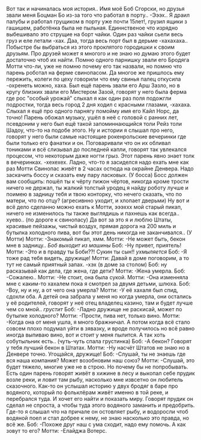 Вот так и начиналась моя история.. Имя моё Боб Сгорски, но друзья звали меня Боцман Бо из-за того что работал в порту.. -Эээх..
Я драил палубы и работал грущиком в порту уже почти 15лет!, грузил ящики з гашишем, работёнка была не пыльная. Единнственое что изрядно выбешивало это струщие на борт чайки. Один раз чайки сьели весь груз и еле летали -хах. Даа, тогда весь порт был в дерьме -хахахаха..
Побыстре бы выбраться из этого проклятого городишки к своим друзьям. Про друзей может я многого и не знаю но думаю этого будет достаточно чтоб их найти.
Помню одного парнишку звали его Бродяга Мотти что-ли, уже не помню почему его так назвали, но помню что парень роботал на ферме свинопасом. Да многое же пришлось ему пережить, колеги по цеху говорили что ему свинья палец откусила -охренеть можно, хаха.
Был ещё парень звали его Арш Зазло, но в кругу близких звали его Мистером Зазой, говорят у него была ферма где рос "особый урожай" слыхал я как один раз поля подожгли подростки, тогда весь город 2 дня ходил с красными глазами, -хахаха.
Слыхал я ещё про одного парнягу помойму имя его Кайл Норс, да точно! Парень обожал музыку, ушёл в неё с головой с ранних лет, псевдоним у него был ещё такой запоминнающийся толи Рейз толи Шадоу, что-то на подобе этого. Ну и истории я слышал про него, говорят у него были самые настоящие рокенрольские вечеринки где были только его фанатки и он. Поговаривали что он их обливал тониками и всё слизывал до последней капли, говорят так увлекался процесом, что некоторым даже ногти грыз. Этот парень явно знает толк в вечеринках. -хехехех.
Ладно, что-то я засиделся надо ехать мне как раз Мотти Свинопас живёт в 2 часах остюда на окрайне Денвера. Надо заскачить боссу и сказать ему пару ласковых.
(У босса) Босс должен вам сообщить: пошёл ты к чёрту пижон чёртов, никогда кроме трости ничего не держал, ты жалкий толстый уродец я найду роботу лучше и поимею в задницу тебя и твою конторку, что нечего сказать, что по матери, что по отцу? (агресивнно уходит, и хлопает дверьми) 
Ну вот и всё дело сделанно можно ехать к Мотти, эээххх мой старый пикап, ничего не изменилось ты также выглядишь и пахнешь как всегда.. хуево..
(по дороге к свинопасу) Да вот за это я и люблю Штаты, красивые пейзажы, чистый воздух, прямая дорога на 200 миль и бутылка холодного пива, вот бы этот день никогда не заканчивался..
(У Мотти) Мотти: -Знакомый пикап, хмм. Мотти: -Не может быть, бекон мне в задницу.. *Боб выходит из машины* Боб: -Ну привет, приятель! Мотти: -Это и в правду ты Боби??! Сукин ты сын!! *ухмыляется* Боб: -Я тоже рад тебя видеть, дружище! Мотти: Давай в доме поговорим, а то тут не самый приятный запах. -хэх (в доме за столом) 
Боб: ну расказывай как дела, где жена, где дети? Мотти: -Жена умерла. Боб: -Сожалею.. Мотти: -Не стоит, она была сукой. Мотти: -Она изменняла мне с каким-то хахалем пока я смотрел за двумя детьми, шлюха. Боб: -Воу, ну и ну, а от чего она умерла? Мотти: -У её хахаля был спид, сдохли оба. А детей она забрала у меня но когда умерла, они остались у её родителей, говорят у неё отец владелец казино, там и будет лучше чем со мной.. *грустит* Боб: -Ладно дружище не раскисай, может по бутылке холодного? Мотти: -Прости, пива нет, только вино. Мотти: -Когда она от меня ушла, я много бражничал. А потом когда всё стало совсем плохо подумал уйти в зявазку, и вроде получилось но всё равно иногда выпиваю вино, вот и стоит у меня пылится. А так хоть собутыльник есть.. (чуть-чуть спала грустинка) Боб: -А бекон? Говорят у тебя лучший бекон в Штатах. Мотти: -Ну насчёт Штатов не знаю но в Денвере точно. Угощайся, дружище! Боб: -Слушай, ты не знаешь где вся наша компания? Может возобновим наш союз? Мотти: -Слушай, это будет тяжело, многие уже не в строю. Но почему бы не попробывать.
Есть один парень говорят живёт в хижине в лесу и выкопал себе прудик возле реки, и ловит там рыбу, насколько мне извсетно он любитель сказочного. Как-то он услышал историю у двух бродяг в баре про водяного, который по фольклёрам живёт именно в той реке, и перебрался туда. И хочет его найти и показать миру. Говорят прудик он сделал не спроста, а чтобы туда этого водяного заманить и предобрить. Где-то я слышал что на причале он остовляет рыбу, и водоросли чтоб водяной поел и стал добрее к нему, не знаю насколько это правда, но всё же. Боб: -Похоже друг наш с ума сходит, надо ему помочь. А как зовут то его? Мотти: -Елайджа Вотерс.
 
 
